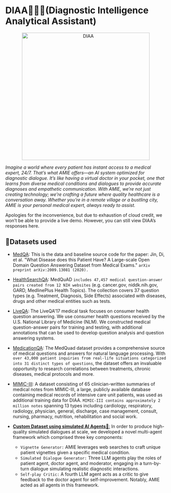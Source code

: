 # DIAA👩🏼‍⚕️(Diagnostic Intelligence Analytical Assistant)
<p align = "center"><img src="https://github.com/xnileshtiwari/DIAA-Diagnostic-Intelligence-Analytical-Assistant-/assets/135645478/68fe66f1-9050-4417-9647-448c77fa9572" alt="DIAA" width="400" height="auto">
</p>


_Imagine a world where every patient has instant access to a medical expert, 24/7. That’s what AMIE offers—an AI system optimized for diagnostic dialogue. It’s like having a virtual doctor in your pocket, one that learns from diverse medical conditions and dialogues to provide accurate diagnoses and empathetic communication. With AMIE, we’re not just creating technology; we’re crafting a future where quality healthcare is a conversation away. Whether you’re in a remote village or a bustling city, AMIE is your personal medical expert, always ready to assist._



Apologies for the inconvenience, but due to exhaustion of cloud credit, we won’t be able to provide a live demo. However, you can still view DIAA’s responses here.





## 📃Datasets used
- [MedQA](https://huggingface.co/datasets/bigbio/med_qa): This is the data and baseline source code for the paper: Jin, Di, et al. "What Disease does this Patient Have? A Large-scale Open Domain Question Answering Dataset from Medical Exams." `arXiv preprint arXiv:2009.13081 (2020).`
- [HealthSearchQA](https://github.com/abachaa/MedQuAD): MedQuAD `includes 47,457 medical question-answer pairs created from 12 NIH websites` (e.g. cancer.gov, niddk.nih.gov, GARD, MedlinePlus Health Topics). The collection covers 37 question types (e.g. Treatment, Diagnosis, Side Effects) associated with diseases, drugs and other medical entities such as tests.  

- [LiveQA](https://github.com/abachaa/LiveQA_MedicalTask_TREC2017): The LiveQA'17 medical task focuses on consumer health question answering. We use consumer health questions received by the U.S. National Library of Medicine (NLM). 
We constructed medical question-answer pairs for training and testing, with additional annotations that can be used to develop question analysis and question answering systems.  

- [MedicationQA](https://www.kaggle.com/datasets/thedevastator/comprehensive-medical-q-a-dataset): The MedQuad dataset provides a comprehensive source of medical questions and answers for natural language processing. With `over 43,000 patient inquiries from real-life situations categorized into 31 distinct types of questions`, the dataset offers an invaluable opportunity to research correlations between treatments, chronic diseases, medical protocols and more.

- [MIMIC-III](https://physionet.org/content/mimiciii/1.4/): A dataset consisting of 65 clinician-written summaries of medical notes from MIMIC-III, a large, publicly available database containing medical records of intensive care unit patients, was used as additional training data for DIAA. `MIMIC-III contains approximately 2 million notes` spanning 13 types including cardiology, respiratory, radiology, physician, general, discharge, case management, consult, nursing, pharmacy, nutrition, rehabilitation and social work.

- <ins>**Custom Dataset using simulated AI Agents🤖**:</ins> In order to produce high-quality simulated dialogues at scale, we developed a novel multi-agent framework which comprised three key components:
  - `Vignette Generator:` AMIE leverages web searches to craft unique patient vignettes given a specific
medical condition.
  - `Simulated Dialogue Generator:` Three LLM agents play the roles of patient agent, doctor agent,
and moderator, engaging in a turn-by-turn dialogue simulating realistic diagnostic interactions.
  - `Self-play Critic:` A fourth LLM agent acts as a critic to give feedback to the doctor agent for self-improvement. Notably, AMIE acted as all agents in this framework.


